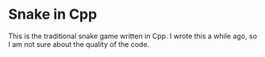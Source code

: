 # Snake in Cpp
This is the traditional snake game written in Cpp. I wrote this a while ago, so I am not sure about the quality of the code.
